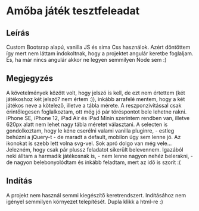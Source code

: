# Amőba játék tesztfeleadat

## Leírás

Custom Bootsrap alapú, vanilla JS és sima Css használok. Azért döntöttem így mert nem láttam indokoltnak, hogy a projektet angulár keretbe foglaljam. És, ha már nincs angulár akkor ne legyen semmilyen Node sem :)

## Megjegyzés

A követelmények között volt, hogy jelszó is kell, de ezt nem értettem (két játékoshoz két jelszó? nem értem :)), inkább arrafelé mentem, hogy a két játékos neve a kötelező, illetve a tábla mérete.
A reszponzivitással csak érintőlegesen foglalkoztam, ott még jó pár töréspontot bele lehetne rakni. iPhone SE, iPhone 12, iPad Air és iPad Minin szerintem rendben van, illetve 620px alatt nem lehet nagy tábla méretet választani.
A selecten is gondolkoztam, hogy le kéne cserélni valami vanilla pluginre, - estleg behúzni a jQuery-t - de maradt a default, mobilon úgy sem lenne jó.
Az ikonokat is szebb lett volna svg-vel. Sok apró dolgo van még vele...
Jelezném, hogy csak pár plussz feladatot sikerült belevennem. Igazából neki álltam a harmadik játékosnak is, - nem lenne nagyon nehéz belerakni, - de nagyon belebonyolódtam és inkább feladtam, mert az idő is szorít :(

## Indítás

A projekt nem használ semmi kiegészítő keretrendszert. Indításához nem igényel semmilyen környezet telepítését. Dupla klikk a html-re :)

